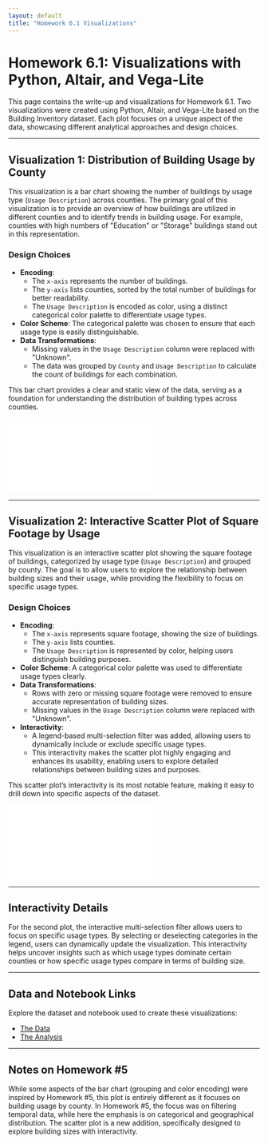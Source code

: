 ```yaml
---
layout: default
title: "Homework 6.1 Visualizations"
---
```


# Homework 6.1: Visualizations with Python, Altair, and Vega-Lite

This page contains the write-up and visualizations for Homework 6.1. Two visualizations were created using Python, Altair, and Vega-Lite based on the Building Inventory dataset. Each plot focuses on a unique aspect of the data, showcasing different analytical approaches and design choices.

---

## Visualization 1: Distribution of Building Usage by County
This visualization is a bar chart showing the number of buildings by usage type (`Usage Description`) across counties. The primary goal of this visualization is to provide an overview of how buildings are utilized in different counties and to identify trends in building usage. For example, counties with high numbers of "Education" or "Storage" buildings stand out in this representation.

### Design Choices
- **Encoding**:
  - The `x-axis` represents the number of buildings.
  - The `y-axis` lists counties, sorted by the total number of buildings for better readability.
  - The `Usage Description` is encoded as color, using a distinct categorical color palette to differentiate usage types.
- **Color Scheme**: The categorical palette was chosen to ensure that each usage type is easily distinguishable.
- **Data Transformations**:
  - Missing values in the `Usage Description` column were replaced with "Unknown".
  - The data was grouped by `County` and `Usage Description` to calculate the count of buildings for each combination.

This bar chart provides a clear and static view of the data, serving as a foundation for understanding the distribution of building types across counties.

![Visualization 1: Bar Chart](assets/bar_chart.html)

---

## Visualization 2: Interactive Scatter Plot of Square Footage by Usage
This visualization is an interactive scatter plot showing the square footage of buildings, categorized by usage type (`Usage Description`) and grouped by county. The goal is to allow users to explore the relationship between building sizes and their usage, while providing the flexibility to focus on specific usage types.

### Design Choices
- **Encoding**:
  - The `x-axis` represents square footage, showing the size of buildings.
  - The `y-axis` lists counties.
  - The `Usage Description` is represented by color, helping users distinguish building purposes.
- **Color Scheme**: A categorical color palette was used to differentiate usage types clearly.
- **Data Transformations**:
  - Rows with zero or missing square footage were removed to ensure accurate representation of building sizes.
  - Missing values in the `Usage Description` column were replaced with "Unknown".
- **Interactivity**:
  - A legend-based multi-selection filter was added, allowing users to dynamically include or exclude specific usage types. 
  - This interactivity makes the scatter plot highly engaging and enhances its usability, enabling users to explore detailed relationships between building sizes and purposes.

This scatter plot’s interactivity is its most notable feature, making it easy to drill down into specific aspects of the dataset.

![Visualization 2: Scatter Plot](assets/scatter_plot.html)

---

## Interactivity Details
For the second plot, the interactive multi-selection filter allows users to focus on specific usage types. By selecting or deselecting categories in the legend, users can dynamically update the visualization. This interactivity helps uncover insights such as which usage types dominate certain counties or how specific usage types compare in terms of building size.

---

## Data and Notebook Links
Explore the dataset and notebook used to create these visualizations:

- [The Data](https://github.com/raghavkharosekar/raghavkharosekar.github.io/blob/main/building_inventory.csv)
- [The Analysis](https://github.com/raghavkharosekar/raghavkharosekar.github.io/blob/main/rk38_homework_6_2.ipynb)

---

## Notes on Homework #5
While some aspects of the bar chart (grouping and color encoding) were inspired by Homework #5, this plot is entirely different as it focuses on building usage by county. In Homework #5, the focus was on filtering temporal data, while here the emphasis is on categorical and geographical distribution. The scatter plot is a new addition, specifically designed to explore building sizes with interactivity.

